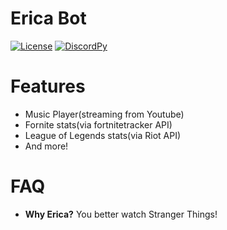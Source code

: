 # Erica Bot

[![License](https://img.shields.io/badge/License-MIT-green.svg)](https://opensource.org/licenses/MIT)
[![DiscordPy](https://img.shields.io/badge/discord-py-blue.svg)](https://github.com/Rapptz/discord.py)

# Features
- Music Player(streaming from Youtube)
- Fornite stats(via fortnitetracker API)
- League of Legends stats(via Riot API)
- And more!

# FAQ 
- **Why Erica?** You better watch Stranger Things!